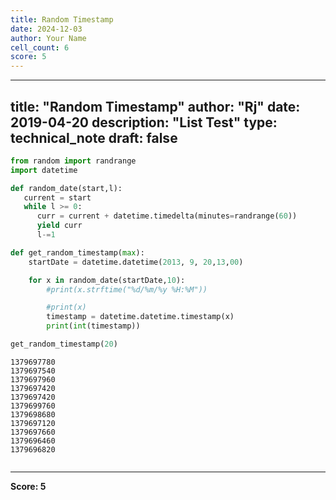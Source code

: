 ```yaml
---
title: Random Timestamp
date: 2024-12-03
author: Your Name
cell_count: 6
score: 5
---
```


---
title: "Random Timestamp"
author: "Rj"
date: 2019-04-20
description: "List Test"
type: technical_note
draft: false
---

```python
from random import randrange
import datetime
```


```python
def random_date(start,l):
   current = start
   while l >= 0:
      curr = current + datetime.timedelta(minutes=randrange(60))
      yield curr
      l-=1
```


```python
def get_random_timestamp(max):
    startDate = datetime.datetime(2013, 9, 20,13,00)

    for x in random_date(startDate,10):
        #print(x.strftime("%d/%m/%y %H:%M"))

        #print(x)
        timestamp = datetime.datetime.timestamp(x)
        print(int(timestamp))
```


```python
get_random_timestamp(20)
```

    1379697780
    1379697540
    1379697960
    1379697420
    1379697420
    1379699760
    1379698680
    1379697120
    1379697660
    1379696460
    1379696820



```python

```


---
**Score: 5**